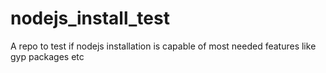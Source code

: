 # nodejs_install_test
A repo to test if nodejs installation is capable of most needed features like gyp packages etc
